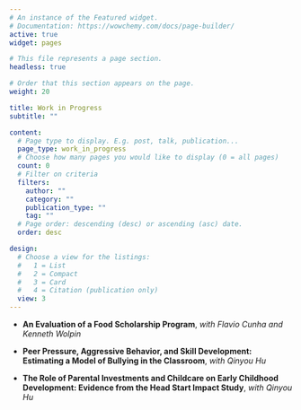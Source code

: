 ```yaml
---
# An instance of the Featured widget.
# Documentation: https://wowchemy.com/docs/page-builder/
active: true
widget: pages

# This file represents a page section.
headless: true

# Order that this section appears on the page.
weight: 20

title: Work in Progress
subtitle: ""

content:
  # Page type to display. E.g. post, talk, publication...
  page_type: work_in_progress
  # Choose how many pages you would like to display (0 = all pages)
  count: 0
  # Filter on criteria
  filters:
    author: ""
    category: ""
    publication_type: ""
    tag: ""
  # Page order: descending (desc) or ascending (asc) date.
  order: desc

design:
  # Choose a view for the listings:
  #   1 = List
  #   2 = Compact
  #   3 = Card
  #   4 = Citation (publication only)
  view: 3
---
```


- **An Evaluation of a Food Scholarship Program**, *with Flavio Cunha and Kenneth Wolpin*
>

- **Peer Pressure, Aggressive Behavior, and Skill Development: Estimating a Model of Bullying in the Classroom**, *with Qinyou Hu*
>

- **The Role of Parental Investments and Childcare on Early Childhood Development: Evidence from the Head Start Impact Study**, *with Qinyou Hu*
